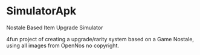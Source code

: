 # SimulatorApk
Nostale Based Item Upgrade Simulator

4fun project of creating a upgrade/rarity system based on a Game Nostale, using all images from OpenNos no copyright.

